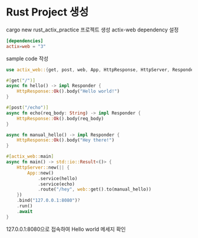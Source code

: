 # Rust Project 생성

cargo new rust_actix_practice
프로젝트 생성
actix-web dependency 설정

```toml
[dependencies]
actix=web = "3"
```

sample code 작성

```rust
use actix_web::{get, post, web, App, HttpResponse, HttpServer, Responder};

#[get("/")]
async fn hello() -> impl Responder {
    HttpResponse::Ok().body("Hello world!")
}

#[post("/echo")]
async fn echo(req_body: String) -> impl Responder {
    HttpResponse::Ok().body(req_body)
}

async fn manual_hello() -> impl Responder {
    HttpResponse::Ok().body("Hey there!")
}

#[actix_web::main]
async fn main() -> std::io::Result<()> {
    HttpServer::new(|| {
        App::new()
            .service(hello)
            .service(echo)
            .route("/hey", web::get().to(manual_hello))
    })
    .bind("127.0.0.1:8080")?
    .run()
    .await
}
```

127.0.0.1:8080으로 접속하여 Hello world 메세지 확인
